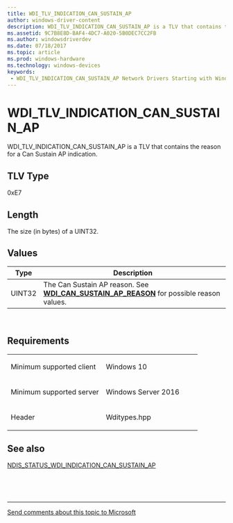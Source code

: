 ```yaml
---
title: WDI_TLV_INDICATION_CAN_SUSTAIN_AP
author: windows-driver-content
description: WDI_TLV_INDICATION_CAN_SUSTAIN_AP is a TLV that contains the reason for a Can Sustain AP indication.
ms.assetid: 9C7B8E8D-BAF4-4DC7-A020-5B0DEC7CC2FB
ms.author: windowsdriverdev 
ms.date: 07/18/2017 
ms.topic: article 
ms.prod: windows-hardware 
ms.technology: windows-devices 
keywords:
 - WDI_TLV_INDICATION_CAN_SUSTAIN_AP Network Drivers Starting with Windows Vista
---
```


# WDI\_TLV\_INDICATION\_CAN\_SUSTAIN\_AP


WDI\_TLV\_INDICATION\_CAN\_SUSTAIN\_AP is a TLV that contains the reason for a Can Sustain AP indication.

## TLV Type


0xE7

## Length


The size (in bytes) of a UINT32.

## Values


| Type   | Description                                                                                                                        |
|--------|------------------------------------------------------------------------------------------------------------------------------------|
| UINT32 | The Can Sustain AP reason. See [**WDI\_CAN\_SUSTAIN\_AP\_REASON**](https://msdn.microsoft.com/library/windows/hardware/dn897797) for possible reason values. |

 

Requirements
------------

<table>
<colgroup>
<col width="50%" />
<col width="50%" />
</colgroup>
<tbody>
<tr class="odd">
<td><p>Minimum supported client</p></td>
<td><p>Windows 10</p></td>
</tr>
<tr class="even">
<td><p>Minimum supported server</p></td>
<td><p>Windows Server 2016</p></td>
</tr>
<tr class="odd">
<td><p>Header</p></td>
<td>Wditypes.hpp</td>
</tr>
</tbody>
</table>

## See also


[NDIS\_STATUS\_WDI\_INDICATION\_CAN\_SUSTAIN\_AP](https://msdn.microsoft.com/library/windows/hardware/dn925570)

 

 


--------------------
[Send comments about this topic to Microsoft](mailto:wsddocfb@microsoft.com?subject=Documentation%20feedback%20%5Bnetvista\netvista%5D:%20WDI_TLV_INDICATION_CAN_SUSTAIN_AP%20%20RELEASE:%20%287/10/2017%29&body=%0A%0APRIVACY%20STATEMENT%0A%0AWe%20use%20your%20feedback%20to%20improve%20the%20documentation.%20We%20don't%20use%20your%20email%20address%20for%20any%20other%20purpose,%20and%20we'll%20remove%20your%20email%20address%20from%20our%20system%20after%20the%20issue%20that%20you're%20reporting%20is%20fixed.%20While%20we're%20working%20to%20fix%20this%20issue,%20we%20might%20send%20you%20an%20email%20message%20to%20ask%20for%20more%20info.%20Later,%20we%20might%20also%20send%20you%20an%20email%20message%20to%20let%20you%20know%20that%20we've%20addressed%20your%20feedback.%0A%0AFor%20more%20info%20about%20Microsoft's%20privacy%20policy,%20see%20http://privacy.microsoft.com/default.aspx. "Send comments about this topic to Microsoft")



